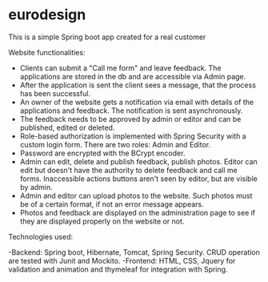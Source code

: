 # eurodesign
This is a simple Spring boot app created for a real customer

Website functionalities:

- Clients can submit a "Call me form" and leave feedback. The applications are stored in the db and are accessible via Admin page.
- After the application is sent the client sees a message, that the process has been successful.
- An owner of the website gets a notification via email with details of the applications and feedback. The notification is sent asynchronously.
- The feedback needs to be approved by admin or editor and can be published, edited or deleted.
- Role-based authorization is implemented with Spring Security with a custom login form. There are two roles: Admin and Editor.
- Password are encrypted with the BCrypt encoder.
- Admin can edit, delete and publish feedback, publish photos. Editor can edit but doesn't have the authority to delete feedback and call me forms. 
Inaccessible actions buttons aren't seen by editor, but are visible by admin.
- Admin and editor can upload photos to the website. Such photos must be of a certain format, if not an error message appears.
- Photos and feedback are displayed on the administration page to see if they are displayed properly on the website or not.



Technologies used:

-Backend: Spring boot, Hibernate, Tomcat, Spring Security. CRUD operation are tested with Junit and Mockito.
-Frontend: HTML, CSS, Jquery for validation and animation and thymeleaf for integration with Spring.
